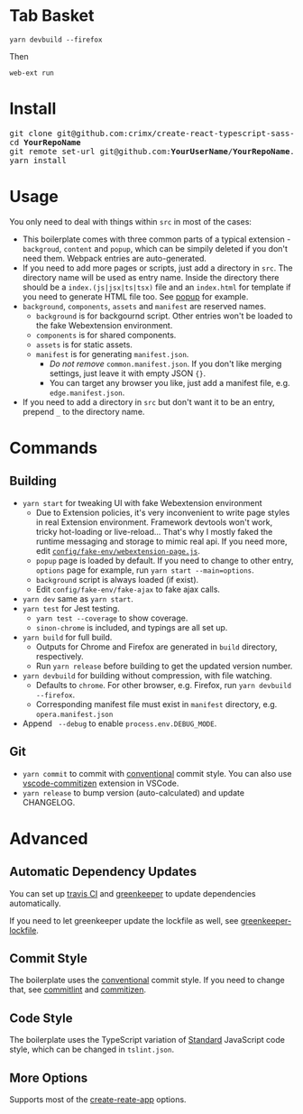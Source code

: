 # Tab Basket

```
yarn devbuild --firefox
```

Then

```
web-ext run
```

# Install

<pre>
git clone git@github.com:crimx/create-react-typescript-sass-webextension.git <strong>YourRepoName</strong>
cd <strong>YourRepoName</strong>
git remote set-url git@github.com:<strong>YourUserName</strong>/<strong>YourRepoName</strong>.git
yarn install
</pre>

# Usage

You only need to deal with things within `src` in most of the cases:

- This boilerplate comes with three common parts of a typical extension - `backgroud`, `content` and `popup`, which can be simpily deleted if you don't need them. Webpack entries are auto-generated.
- If you need to add more pages or scripts, just add a directory in `src`. The directory name will be used as entry name. Inside the directory there should be a `index.(js|jsx|ts|tsx)` file and an `index.html` for template if you need to generate HTML file too. See [popup](https://github.com/crimx/create-react-typescript-sass-webextension/tree/master/src/popup) for example.
- `background`, `components`, `assets` and `manifest` are reserved names.
  - `background` is for backgournd script. Other entries won't be loaded to the fake Webextension environment.
  - `components` is for shared components.
  - `assets` is for static assets.
  - `manifest` is for generating `manifest.json`.
    - *Do not remove* `common.manifest.json`. If you don't like merging settings, just leave it with empty JSON `{}`.
    - You can target any browser you like, just add a manifest file, e.g. `edge.manifest.json`.
- If you need to add a directory in `src` but don't want it to be an entry, prepend `_` to the directory name.

# Commands

## Building

- `yarn start` for tweaking UI with fake Webextension environment
  - Due to Extension policies, it's very inconvenient to write page styles in real Extension environment. Framework devtools won't work, tricky hot-loading or live-reload... That's why I mostly faked the runtime messaging and storage to mimic real api. If you need more, edit [`config/fake-env/webextension-page.js`](https://github.com/crimx/create-react-typescript-sass-webextension/blob/master/config/fake-env/webextension-page.js).
  - `popup` page is loaded by default. If you need to change to other entry, `options` page for example, run `yarn start --main=options`.
  - `background` script is always loaded (if exist).
  - Edit `config/fake-env/fake-ajax` to fake ajax calls.
- `yarn dev` same as `yarn start`.
- `yarn test` for Jest testing.
  - `yarn test --coverage` to show coverage.
  - `sinon-chrome` is included, and typings are all set up.
- `yarn build` for full build.
  - Outputs for Chrome and Firefox are generated in `build` directory, respectively.
  - Run `yarn release` before building to get the updated version number.
- `yarn devbuild` for building without compression, with file watching.
  - Defaults to `chrome`. For other browser, e.g. Firefox, run `yarn devbuild --firefox`.
  - Corresponding manifest file must exist in `manifest` directory, e.g. `opera.manifest.json`
- Append ` --debug` to enable `process.env.DEBUG_MODE`.

## Git

- `yarn commit` to commit with [conventional](https://conventionalcommits.org) commit style. You can also use [vscode-commitizen](https://github.com/KnisterPeter/vscode-commitizen) extension in VSCode.
- `yarn release` to bump version (auto-calculated) and update CHANGELOG.

# Advanced

## Automatic Dependency Updates

You can set up [travis CI](travis-ci.org) and [greenkeeper](https://greenkeeper.io) to update dependencies automatically.

If you need to let greenkeeper update the lockfile as well, see [greenkeeper-lockfile](https://github.com/greenkeeperio/greenkeeper-lockfile).

## Commit Style

The boilerplate uses the [conventional](https://conventionalcommits.org) commit style. If you need to change that, see [commitlint](https://github.com/marionebl/commitlint#shared-configuration) and [commitizen](https://github.com/commitizen/cz-cli#adapters).

## Code Style

The boilerplate uses the TypeScript variation of [Standard](https://github.com/blakeembrey/tslint-config-standard) JavaScript code style, which can be changed in `tslint.json`.

## More Options

Supports most of the [create-reate-app](https://github.com/facebookincubator/create-react-app) options.
